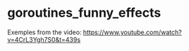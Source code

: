 # goroutines_funny_effects

Exemples from the video:
https://www.youtube.com/watch?v=4CrL3Ygh7S0&t=439s
